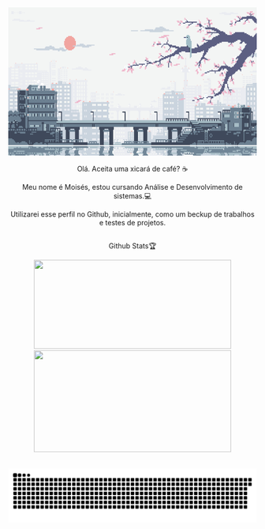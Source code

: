 <img src="clean.gif" height="300px" width="100%">
<p align="center"> Olá. Aceita uma xicará de café? ☕ </p>
<p align="center"> Meu nome é Moisés, estou cursando Análise e Desenvolvimento de sistemas.💻 </p>
<p align="center"> Utilizarei esse perfil no Github, inicialmente, como um beckup de trabalhos e testes de projetos. </p> 

## 
<div align="center">
  <p>Github Stats🏆</p>
  <a href="https://github.com/Moises-Drum">
  <img height="180em" width="400px" src="https://github-readme-stats.vercel.app/api?username=Moises-Drum&show_icons=true&theme=tokyonight&include_all_commits=true&count_private=true"/>
  <img height="206em" width="400px" src="https://github-readme-stats.vercel.app/api/top-langs/?username=Moises-Drum&layout=compact&langs_count=7&theme=tokyonight"/>
</div>
  
  
  ##
 

![snake animation](https://github.com/Moises-Drum/Moises-Drum/blob/output/github-contribution-grid-snake.svg)
